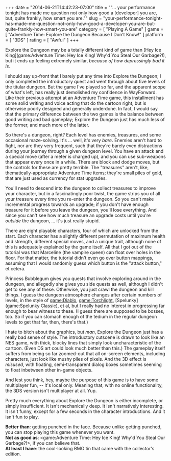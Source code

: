 +++
date = "2014-06-21T14:42:23-07:00"
title = "\"... your performance tonight has made me question not only how good a [developer] you are, but, quite frankly, how smart you are.\""
slug = "your-performance-tonight-has-made-me-question-not-only-how-good-a-developer-you-are-but-quite-frankly-how-smart-you-are"
category = [ "Playing A Game" ]
game = [ "Adventure Time: Explore the Dungeon Because I Don't Know!" ]
platform = [ "3DS" ]
rating = [ "Awful" ]
+++

Explore the Dungeon may be a totally different kind of game than [Hey Ice King](game:Adventure Time: Hey Ice King! Why'd You Steal Our Garbage?!), but it ends up feeling extremely similar, <i>because of how depressingly bad it is.</i>

I should say up-front that I barely put any time into Explore the Dungeon; I only completed the introductory quest and went through about five levels of the titular dungeon.  But the game I've played so far, and the apparent scope of what's left, has really just demolished my confidence in WayForward.  Like their previous attempt at an Adventure Time game, this installment has some solid writing and voice acting that do the cartoon right, but is otherwise poorly designed and generally underdone.  In fact, I would say that the primary difference between the two games is the balance between good writing and bad gameplay; Explore the Dungeon just has much less of the former, and much more of the latter.

So there's a dungeon, right?  Each level has enemies, treasures, and some occasional maze-solving.  It's ... well, it's very <i>bare</i>.  Enemies aren't hard to fight, nor are they very frequent, such that they're barely even distractions during your journey through a given dungeon level.  You have an attack and a special move (after a meter is charged up), and you can use sub-weapons that appear every once in a while.  There are block and dodge moves, but the controls for these are pretty terrible.  The "treasures" aren't, like, thematically-appropriate Adventure Time items; they're small piles of gold, that are just used as currency for stat upgrades.

You'll need to descend into the dungeon to collect treasures to improve your character, but in a fascinatingly poor twist, the game strips you of all your treasure every time you re-enter the dungeon.  So you can't make incremental progress towards an upgrade; if you don't have enough treasure for it before you leave the dungeon, you'll lose everything.  And since you can't see how much treasure an upgrade costs until you're <i>outside</i> the dungeon, ... it's just really stupid.

There are eight playable characters, four of which are unlocked from the start.  Each character has a slightly different permutation of maximum health and strength, different special moves, and a unique trait, although none of this is adequately explained by the game itself.  All that I got out of the tutorial was that Marceline (the vampire queen) can float over holes in the floor.  For that matter, the tutorial didn't even go over button mappings, assuming that I would randomly guess which button is the "attack button," et cetera.

Princess Bubblegum gives you quests that involve exploring around in the dungeon, and allegedly she gives you side quests as well, although I didn't get to see any of these.  Otherwise, you just crawl the dungeon and kill things.  I guess the dungeon atmosphere changes after certain numbers of levels, in the style of <game:Diablo>, <game:Torchlight>, [Spelunky](game:Spelunky Classic), et al, but I really had no interest in progressing far enough to bear witness to these.  (I guess there are supposed to be bosses, too.  So if you can stomach enough of the tedium in the regular dungeon levels to get that far, then, there's that.)

I hate to bitch about the graphics, but <i>man</i>, Explore the Dungeon just has a really bad sense of style.  The introductory cutscene is drawn to look like an NES game, with thick, blocky lines that simply look uncharacteristic of the cartoon.  (Even DS art could look much better than this.)  The gameplay itself suffers from being so far zoomed-out that all on-screen elements, including characters, just look like mushy piles of pixels.  And the 3D effect is <i>misused</i>, with floating, semi-transparent dialog boxes sometimes seeming to float inbetween other in-game objects.

And lest you think, hey, maybe the purpose of this game is to have some multiplayer fun, -- it's local only.  Meaning that, with no online functionality, the 3DS version isn't multiplayer at all.  Yup.

Pretty much everything about Explore the Dungeon is either incomplete, or simply insufficient.  It isn't mechanically deep.  It isn't narratively interesting.  It isn't funny, except for a few seconds in the character introductions.  And it isn't fun to play.

<b>Better than</b>: getting punched in the face.  Because unlike getting punched, you can stop playing this game whenever you want.  
<b>Not as good as</b>: <game:Adventure Time: Hey Ice King! Why'd You Steal Our Garbage?!>, if you can believe that.  
<b>At least I have</b>: the cool-looking BMO tin that came with the collector's edition.
